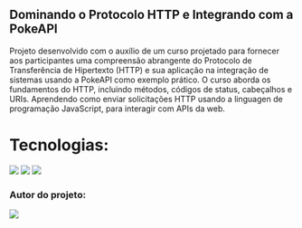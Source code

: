 ## Dominando o Protocolo HTTP e Integrando com a PokeAPI

Projeto desenvolvido com o auxílio de um curso projetado para fornecer aos participantes uma compreensão abrangente do Protocolo de Transferência de Hipertexto (HTTP) e 
sua aplicação na integração de sistemas usando a PokeAPI como exemplo prático. O curso aborda os fundamentos do HTTP, incluindo métodos, códigos de status, cabeçalhos e URIs.
Aprendendo como enviar solicitações HTTP usando a linguagen de programação JavaScript, para interagir com APIs da web. 

# Tecnologias:

<img src="https://img.shields.io/badge/HTML-239120?style=for-the-badge&logo=html5&logoColor=white" />
<img src="https://img.shields.io/badge/CSS-239120?style=for-the-badge&logo=css3&logoColor=white" />
<img src="https://img.shields.io/badge/JavaScript-F7DF1E?style=for-the-badge&logo=javascript&logoColor=black" /> 

### Autor do projeto:

<a href="https://www.linkedin.com/in/developer-rian-vieira/">
<img src="https://img.shields.io/badge/LinkedIn-0077B5?style=for-the-badge&logo=linkedin&logoColor=white" />
</a>
